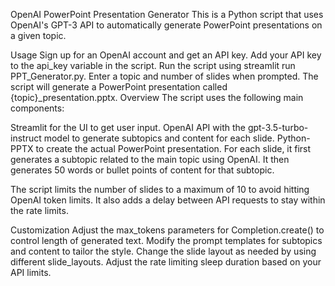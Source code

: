OpenAI PowerPoint Presentation Generator
This is a Python script that uses OpenAI's GPT-3 API to automatically generate PowerPoint presentations on a given topic.

Usage
Sign up for an OpenAI account and get an API key.
Add your API key to the api_key variable in the script.
Run the script using streamlit run PPT_Generator.py.
Enter a topic and number of slides when prompted.
The script will generate a PowerPoint presentation called {topic}_presentation.pptx.
Overview
The script uses the following main components:

Streamlit for the UI to get user input.
OpenAI API with the gpt-3.5-turbo-instruct model to generate subtopics and content for each slide.
Python-PPTX to create the actual PowerPoint presentation.
For each slide, it first generates a subtopic related to the main topic using OpenAI. It then generates 50 words or bullet points of content for that subtopic.

The script limits the number of slides to a maximum of 10 to avoid hitting OpenAI token limits. It also adds a delay between API requests to stay within the rate limits.

Customization
Adjust the max_tokens parameters for Completion.create() to control length of generated text.
Modify the prompt templates for subtopics and content to tailor the style.
Change the slide layout as needed by using different slide_layouts.
Adjust the rate limiting sleep duration based on your API limits.
